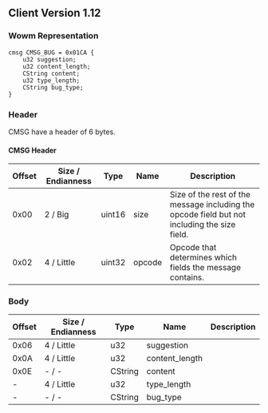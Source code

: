 ## Client Version 1.12

### Wowm Representation
```rust,ignore
cmsg CMSG_BUG = 0x01CA {
    u32 suggestion;    
    u32 content_length;    
    CString content;    
    u32 type_length;    
    CString bug_type;    
}
```
### Header
CMSG have a header of 6 bytes.

#### CMSG Header
| Offset | Size / Endianness | Type   | Name   | Description |
| ------ | ----------------- | ------ | ------ | ----------- |
| 0x00   | 2 / Big           | uint16 | size   | Size of the rest of the message including the opcode field but not including the size field.|
| 0x02   | 4 / Little        | uint32 | opcode | Opcode that determines which fields the message contains.|
### Body
| Offset | Size / Endianness | Type | Name | Description |
| ------ | ----------------- | ---- | ---- | ----------- |
| 0x06 | 4 / Little | u32 | suggestion |  |
| 0x0A | 4 / Little | u32 | content_length |  |
| 0x0E | - / - | CString | content |  |
| - | 4 / Little | u32 | type_length |  |
| - | - / - | CString | bug_type |  |
